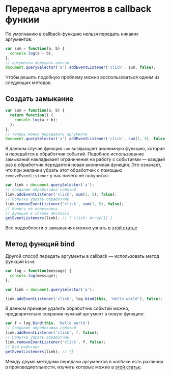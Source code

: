# Передача аргументов в callback функии

По умолчанию в callback-функцию нельзя передать никаких аргументов:
```javascript
var sum = function(a, b) {
  console.log(a + b);
};
// аргументы передать нельзя
document.querySelector('a').addEventListener('click', sum, false);
```

Чтобы решить подобную проблему можно воспользоваться одним из следующих методов.

## Создать замыкание

```javascript
var sum = function(a, b) {
  return function() {
    console.log(a + b);
  };
};
// теперь можно передавать аргументы
document.querySelector('a').addEventListener('click', sum(1, 5), false);
```

В данном случае функция `sum` возвращает анонимную функцию, которая и передаётся в обработчик событий. Подобное использование замыканий накладывает ограничения на работу с событиями — каждый раз в обработчик передается новая анонимная функция. Это означает, что при желании убрать этот обработчик с помощью `removeEventListener` у нас ничего не получится:

```javascript
var link = document.querySelector('a');
// Создание обработчика событий
link.addEventListener('click', sum(1, 5), false);
// Попытка убрать обработчик
link.removeEventListener('click', sum(1, 5), false);
// Ничего не получилось
// функция в chrome devtools
getEventListeners(link); // { click: Array[1] } 
```

Все подробности о замыканиях можно узнать в [этой статье](https://medium.com/javascript-scene/master-the-javascript-interview-what-is-a-closure-b2f0d2152b36#.jp0b0hs9i)

## Метод функций bind
Другой способ передать аргументы в callback — использовать метод функций `bind`:
```javascript
var log = function(message) {
  console.log(message);
};

var link = document.querySelector('a');

link.addEventListener('click', log.bind(this, 'Hello world'), false);
```

В данном примере удалить обработчик событий можно, предварительно сохранив нужный аргумент в новую функцию:
```javascript
var f = log.bind(this, 'Hello world')
// Создание обработчика событий
link.addEventListener('click', f, false);
// Попытка убрать обработчик
link.removeEventListener('click', f, false);
// Всё работает
getEventListeners(link); // {}
```

Между двумя методами передачи аргументов в колбэки есть различия в производиетльности, изучить которые можно в [этой статье](http://jsperf.com/bind-vs-closure-23).